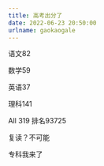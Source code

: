 ```yaml
---
title: 高考出分了
date: 2022-06-23 20:50:00
urlname: gaokaogale
---
```

语文82

数学59

英语37

理科141

All 319 排名93725


复读？不可能

专科我来了